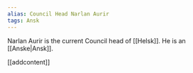 ```yaml
---
alias: Council Head Narlan Aurir
tags: Ansk
---
```

Narlan Aurir is the current Council head of [[Helsk]]. He is an [[Anske|Ansk]].

[[addcontent]]